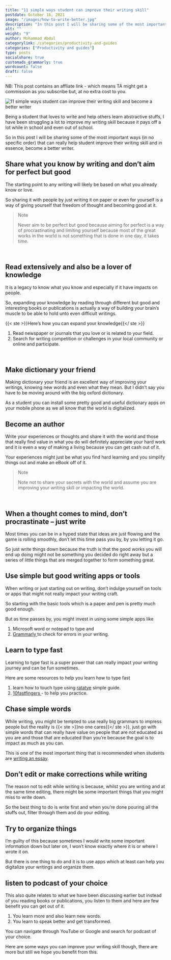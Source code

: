 ```yaml
---
title: "11 simple ways student can improve their writing skill"
postdate: October 16, 2021
image: "/images/how-to-write-better.jpg"
description: "In this post I will be sharing some of the most important ways (in no specific order) that can really help student improve their writing skill and in essence, become a better writer."
alt: ""
weight: "9"
author: Mohammad Abdul
categorylink: /categories/productivity-and-guides
categories: ["Productivity and guides"]
type: posts
socialshare: true
customads_grammarly: true
wordcount: false
draft: false
---
```


<p class="description">
NB: This post contains an affliate link - which means TA might get a
commission as you subscribe but, at no extra cost to you.
</p>
<img src="/images/how-to-write-better.jpg" alt="11 simple ways student can improve their writing skill and become a better writer">

Being a student that loves to write and help others learn abstractive stuffs, I have been struggling a lot to improve my writing skill because it pays off a lot while in school and even out of school.

So in this post I will be sharing some of the most important ways (in no specific order) that can really help student improve their writing skill and in essence, become a better writer.

## Share what you know by writing and don’t aim for perfect but good

The starting point to any writing will likely be based on what you already know or love.

So sharing it with people by just writing it on paper or even for yourself is a way of giving yourself that freedom of thought and becoming good at it.

<blockquote class="blockquote">
<p class="little-nugget">Note</p>
<p class="quote-text">
Never aim to be perfect but good because aiming for perfect is a way of procrastinating and limiting yourself because most of the great works in the world is not something that is done in one day, it takes time.</p>
</blockquote>

<br>

## Read extensively and also be a lover of knowledge

It is a legacy to know what you know and especially if it have impacts on people.

So, expanding your knowledge by reading through different but good and interesting books or publications is actually a way of building your brain’s muscle to be able to hold unto even difficult writings.

{{< ste >}}Here’s how you can expand your knowledge{{</ ste >}}
<br>

1. Read newspaper or journals that you love or is related to your field.
2. Search for writing competition or challenges in your local community or online and participate.

<br>

## Make dictionary your friend

Making dictionary your friend is an excellent way of improving your writings, knowing new words and even what they mean. But I didn’t say you have to be moving around with the big oxford dictionary.

As a student you can install some pretty good and useful dictionary apps on your mobile phone as we all know that the world is digitalized.

## Become an author

Write your experiences or thoughts and share it with the world and those that really find value in what you do will definitely appreciate your hard work and it is even a way of making a living because you can get cash out of it.

Your experiences might just be what you find hard learning and you simplify things out and make an eBook off of it.

<blockquote class="blockquote">
<p class="little-nugget">Note</p>
<p class="quote-text">
Note not to share your secrets with the world and assume you are improving your writing skill or impacting the world.</p>
</blockquote>

<br>

## When a thought comes to mind, don’t procrastinate – just write

Most times you can be in a hyped state that ideas are just flowing and the game is rolling smoothly, don’t let this time pass you by, by you letting it go.

So just write things down because the truth is that the good works you will end up doing might not be something you decided do right away but a series of little things that are merged together to form something great.

## Use simple but good writing apps or tools

When writing or just starting out on writing, don’t indulge yourself on tools or apps that might not really impact your writing craft.

So starting with the basic tools which is a paper and pen is pretty much good enough.

But as time passes by, you might invest in using some simple apps like

1. Microsoft word or notepad to type and
2. <a class="links-to-others" href="https://www.kqzyfj.com/click-100490785-10952827" target="_blank">Grammarly </a> to check for errors in your writing.

## Learn to type fast

Learning to type fast is a super power that can really impact your writing journey and can be fun sometimes.

Here are some resources to help you learn how to type fast

1. learn how to touch type using <a class="links-to-others" href="https://ratatype.com/learn" target="_blank">ratatye</a> simple guide.
2. <a class="links-to-others" href="https://10fastfingers.com" target="_blank">10fastfingers </a>- to help you practice.

## Chase simple words

While writing, you might be tempted to use really big grammars to impress people but the reality is {{< ste >}}no one cares{{</ ste >}}, just go with simple words that can really have value on people that are not educated as you are and those that are educated than you’re because the goal is to impact as much as you can.

This is one of the most important thing that is recommended when students are <a class="links-to-article" href="/misce-post/simple-essay-writing-tips-for-student/">writing an essay</a>.

## Don’t edit or make corrections while writing

The reason not to edit while writing is because, whilst you are writing and at the same time editing, there might be some important things that you might miss to write down.

So the best thing to do is write first and when you’re done pouring all the stuffs out, filter through them and do your editing.

## Try to organize things

I’m guilty of this because sometimes I would write some important information down but later on, I won’t know exactly where it is or where I wrote it on.

But there is one thing to do and it is to use apps which at least can help you digitalize your writings and organize them.

## listen to podcast of your choice

This also quite relates to what we have been discussing earlier but instead of you reading books or publications, you listen to them and here are few benefit you can get out of it.

1. You learn more and also learn new words.
2. You learn to speak better and get transformed.

You can navigate through YouTube or Google and search for podcast of your choice.

Here are some ways you can improve your writing skill though, there are more but still we hope you benefit from this.

<!-- • Add read more inside post linking to how to write better essay
Learn to always make a draft -->
